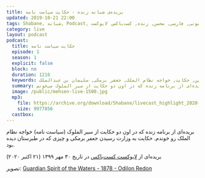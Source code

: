 ```yaml
---
title: بریده‌ی شبانه زنده - حکایت سیاست نامه
updated: 2019-10-21 22:00
tags: Shabane, شبانه, Podcast, پادکست, صحبت, خودمونی, فارسی, محسن, زنده, کست‌باکس, لایوکست, castbox, livecast
category: live
layout: podcast
podcast:
  title: حکایت سیاست نامه
  episode: 1
  season: 1
  explicit: false
  block: no
  duration: 1216
  keywords: ادبیات, ادبیات کهن, حکایت, خواجه نظام الملک, جعفر برمکی, سلیمان بن عبدالملک
  summary: بریده‌ای از برنامه زنده که در اون دو حکایت از سیر الملوک می‌خونم.
  image: /public/mehsen-live-1500.jpg
  mp3: 
    file: https://archive.org/download/Shabane/livecast_highlight_2020-10-21.mp3
    size: 9977856
  castbox: 
---
```

بریده‌ای از برنامه زنده که در اون دو حکایت از سیر الملوک (سیاست نامه) خواجه نظام الملک رو خوندم. حکایت به وزارت رسیدن جعفر برمکی و چیزی که در طبرستان دیده بود.

<!--more-->

بریده‌ای از [لایوکست کست‌باکس](https://castbox.fm/vlva/9286388) در تاریخ ۳۰ مهر ۱۳۹۹ (۲۱ اکتبر ۲۰۲۰)

تصویر: [Guardian Spirit of the Waters - 1878 - Odilon Redon](https://www.artic.edu/artworks/90316/guardian-spirit-of-the-waters)
